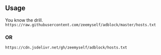 ## Usage
You know the drill.  
`
https://raw.githubusercontent.com/zeemyself/adblock/master/hosts.txt
`
### OR
`
https://cdn.jsdelivr.net/gh/zeemyself/adblock/hosts.txt
`
